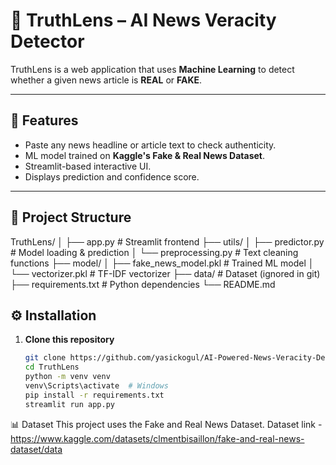 # 📰 TruthLens – AI News Veracity Detector

TruthLens is a web application that uses **Machine Learning** to detect whether a given news article is **REAL** or **FAKE**.

---

## 🚀 Features
- Paste any news headline or article text to check authenticity.
- ML model trained on **Kaggle's Fake & Real News Dataset**.
- Streamlit-based interactive UI.
- Displays prediction and confidence score.

---

## 📂 Project Structure
TruthLens/
│
├── app.py # Streamlit frontend
├── utils/
│ ├── predictor.py # Model loading & prediction
│ └── preprocessing.py # Text cleaning functions
├── model/
│ ├── fake_news_model.pkl # Trained ML model
│ └── vectorizer.pkl # TF-IDF vectorizer
├── data/ # Dataset (ignored in git)
├── requirements.txt # Python dependencies
└── README.md


## ⚙️ Installation

1. **Clone this repository**
   ```bash
   git clone https://github.com/yasickogul/AI-Powered-News-Veracity-Detector
   cd TruthLens
   python -m venv venv
   venv\Scripts\activate  # Windows
   pip install -r requirements.txt
   streamlit run app.py

📊 Dataset
This project uses the Fake and Real News Dataset.
Dataset link - https://www.kaggle.com/datasets/clmentbisaillon/fake-and-real-news-dataset/data

